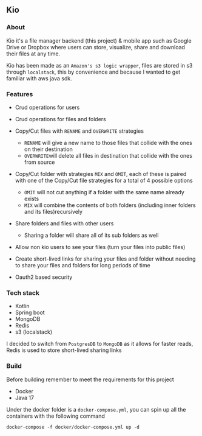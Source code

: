## Kio

### About
Kio it's a file manager backend (this project) & mobile app such as Google Drive or
Dropbox where users can store, visualize, share and download
their files at any time.

Kio has been made as an `Amazon's s3 logic wrapper`, files are stored
in s3 through `localstack`, this by convenience and because I wanted
to get familiar with aws java sdk.

### Features
- Crud operations for users
- Crud operations for files and folders
- Copy/Cut files with `RENAME` and `OVERWRITE` strategies
  - `RENAME` will give a new name to those files that collide with the ones on their destination
  - `OVERWRITE`will delete all files in destination that collide with the ones from source

- Copy/Cut folder with strategies `MIX` and `OMIT`, each of these is paired with one
of the Copy/Cut file strategies for a total of 4 possible options

  - `OMIT` will not cut anything if a folder with the same name already exists
  - `MIX` will combine the contents of both folders (including inner folders and its files)recursively

- Share folders and files with other users
    - Sharing a folder will share all of its sub folders as well
- Allow non kio users to see your files (turn your files into public files)
- Create short-lived links for sharing your files and folder without
needing to share your files and folders for long periods of time
- Oauth2 based security

### Tech stack
- Kotlin
- Spring boot
- MongoDB
- Redis
- s3 (localstack)

I decided to switch from `PostgresDB` to `MongoDB` as it allows for faster reads, Redis is
used to store short-lived sharing links

### Build
Before building remember to meet the requirements for this project
- Docker
- Java 17

Under the docker folder is a `docker-compose.yml`, you can spin up
all the containers with the following command
```
docker-compose -f docker/docker-compose.yml up -d
```